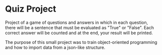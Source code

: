 # Quiz Project

Project of a game of questions and answers in which in each question, there will be a sentence that must be evaluated as "True" or "False". Each correct answer will be counted and at the end, your result will be printed.

The purpose of this small project was to train object-oriented programming and how to import data from a json-like structure.
